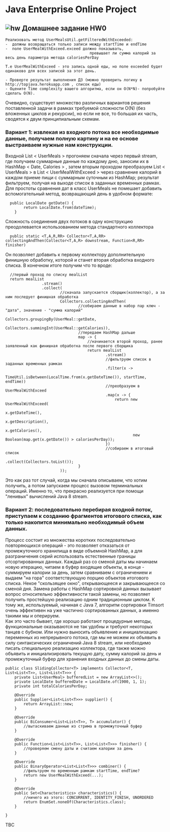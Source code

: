 Java Enterprise Online Project 
===============================

## ![hw](https://cloud.githubusercontent.com/assets/13649199/13672719/09593080-e6e7-11e5-81d1-5cb629c438ca.png) Домашнее задание HW0
```
Реализовать метод UserMealsUtil.getFilteredWithExceeded:
-  должны возвращаться только записи между startTime и endTime 
-  поле UserMealWithExceed.exceed должно показывать, 
                                     превышает ли сумма калорий за весь день параметра метода caloriesPerDay  
        
Т.е UserMealWithExceed - это запись одной еды, но поле exceeded будет одинаково для всех записей за этот день.
    
- Проверте результат выполнения ДЗ (можно проверить логику в http://topjava.herokuapp.com , список еды)
- Оцените Time complexity вашего алгоритма, если он O(N*N)- попробуйте сделать O(N).
```
Очевидно, существует множество различных вариантов решения поставленной задачи в рамках требуемой сложности O(N) (без вложенных циклов и рекурсии), но если не все, то большая их часть, сводятся к двум принципиальным схемам.
### Вариант 1: извлекая из входного потока все необходимые данные, получаем полную картину и на ее основе выстраиваем нужные нам конструкции.
  Входной List < UserMeals > прогоняем сначала через первый stream, где получаем суммарные данные по каждому дню, заносим их в HashMap < Date, Calories > , затем вторым проходом преобразуем List < UserMeals > в List < UserMealWithExceed > через сравнение калорий в каждом приеме пищи с суммарным суточным из HashMap; результат фильтруем, получая на выходе список в заданных временных рамках.
  Для простоты сравнения дат в класс UserMeals не помешает добавить вспомогательный метод, возвращающий день в удобном формате:
```
  public LocalDate getDate() {
        return LocalDate.from(dateTime);
    }
```
  Сложность соединения двух потоков в одну конструкцию преодолевается использованием метода стандартного коллектора 
```
  public static <T,A,R,RR> Collector<T,A,RR> collectingAndThen(Collector<T,A,R> downstream, Function<R,RR> finisher)
```
Он позволяет добавить к первому коллектору дополнительную финишную обработку, которой и станет вторая обработка входного списка. В конечном итоге получим что то вроде:
```
  //первый проход по списку mealList
  return mealList
                .stream()
                .collect(
                        //сначала запускается сборщик(коллектор), а за ним последует финишная обработка
                        Collectors.collectingAndThen(
                                //собираем данные в набор пар ключ - "дата", значение - "сумма калорий"
                                Collectors.groupingBy(UserMeal::getDate,
                                        Collectors.summingInt(UserMeal::getCalories)),
                                //передаем HashMap дальше
                                map -> {
                                    //начинается второй проход, ранее заявленный как финишная обработка после первого сборщика
                                    return mealList
                                            .stream()
                                            //фильтруем список в заданных временных рамках
                                            .filter(x ->
                                                    TimeUtil.isBetween(LocalTime.from(x.getDateTime()), startTime, endTime))
                                            //преобразуем в UserMealWithExceed
                                            .map(x -> {
                                                return new UserMealWithExceed(
                                                        x.getDateTime(),
                                                        x.getDescription(),
                                                        x.getCalories(),
                                                        new Boolean(map.get(x.getDate()) > caloriesPerDay));
                                            })
                                            //собираем в итоговый список
                                            .collect(Collectors.toList());
                                }
                        ));
```
  Это как раз тот случай, когда мы сначала описываем, что хотим получить, а потом запускаем процесс вызовом терминальных операций. Именно то, что прекрасно реализуется при помощи "ленивых" вычислений Java 8 stream.

### Вариант 2: последовательно перебирая входной поток, приступаем к созданию фрагментов итогового списка, как только накопится минимально необходимый объем данных. 
  Процесс состоит из множества коротких последовательно повторяющихся операций - это позволяет отказаться от промежуточного хранилища в виде объемной HashMap, а для разграничения серий использовать естественные границы отсортированных данных. Каждый раз со сменой даты мы начинаем новую итерацию, читаем в буфер входящие объекты, в конце - суммируем калории за день, затем сравниваем с ограничением и выдаем "на гора" соответствующую порцию объектов итогового списка. Некое "скользящее окно", открывающееся и закрывающееся со сменой дня. Замена работы с HashMap сортировкой данных вызывает вопрос относительно эффективности такой замены, но позволяет получить простейшую реализацию одним традиционным циклом. К тому же, используемый, начиная с Java 7, алгоритм сортировки Timsort очень эффективен на уже частично сортированных данных, а именно такими мы и оперируем.<br>
  Как это часто бывает, где хорошо работают процедурные методы, функциональные оказываются не так удобны и требуют некоторых танцев с бубном. Или нужно выносить объявление и инициализацию переменных из непрерывного потока, где мы не можем их объявить в силу синтаксических ограничений Java 8 stream, или необходимо писать специальную реализацию коллектора, где также можно объявить и инициализировать текущую дату, сумму калорий за день и промежуточный буфер для хранения входных данных до смены даты.

```
public class SlidingCollector<T> implements Collector<T, List<List<T>>, List<List<T>>> {
    private List<UserMeal> bufferedList = new ArrayList<>();
    private LocalDate bufferedDate = LocalDate.of(1900, 1, 1);
    private int totalCaloriesPerDay;

    @Override
    public Supplier<List<List<T>>> supplier() {
        return ArrayList::new;
    }

    @Override
    public BiConsumer<List<List<T>>, T> accumulator() {
        //вытаскиваем данные из стрима в промежуточный буфер
    }
    
    @Override
    public Function<List<List<T>>, List<List<T>>> finisher() {
        //проверяем смену даты и считаем калории за день
    }
    
    @Override
    public BinaryOperator<List<List<T>>> combiner() {
        //фильтруем по временным рамкам startTime, endTime?
        return new UserMealWithExceed(...);
    }

    @Override
    public Set<Characteristics> characteristics() {
        //ничего из этого: CONCURRENT, IDENTITY_FINISH, UNORDERED 
        return EnumSet.noneOf(Characteristics.class);
    }
    
}
```

TBC
